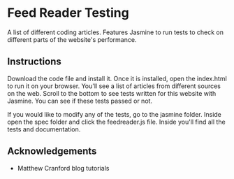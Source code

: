 # Feed Reader Testing
A list of different coding articles. Features Jasmine to run tests to check on different parts of the website's performance.

## Instructions
Download the code file and install it. Once it is installed, open the index.html to run it on your browser. You'll see a list of articles from different sources on the web. Scroll to the bottom to see tests written for this website with Jasmine. You can see if these tests passed or not.

If you would like to modify any of the tests, go to the jasmine folder. Inside open the spec folder and click the feedreader.js file. Inside you'll find all the tests and documentation.

## Acknowledgements
* Matthew Cranford blog tutorials

